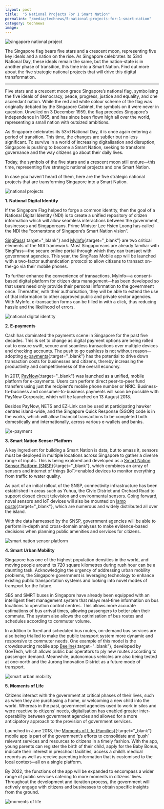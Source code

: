 ```yaml
---
layout: post
title:  "5 National Projects For 1 Smart Nation"
permalink: "/media/technews/5-national-projects-for-1-smart-nation"
category: technews
image: 
---
```


![singapore national project]({{site.baseurl}}/images/technews/5-national-projects-for-1-smart-nation-part-1.PNG)

The Singapore flag bears five stars and a crescent moon, representing five key ideals and a nation on the rise. As Singapore celebrates its 53rd National Day, these ideals remain the same, but the nation-state is in another phase of transition, this time into a Smart Nation. Find out more about the five strategic national projects that will drive this digital transformation.

---

Five stars and a crescent moon grace Singapore’s national flag, symbolising the five ideals of democracy, peace, progress, justice and equality, and one ascendant nation. While the red and white colour scheme of the flag was originally debated by the Singapore Cabinet, the symbols on it were never in question. Unveiled on 3 December 1959, the flag precedes Singapore’s independence in 1965, and has since been flown high all over the world, representing a small nation with outsized ambitions.

As Singapore celebrates its 53rd National Day, it is once again entering a period of transition. This time, the changes are subtler but no less significant. To survive in a world of increasing digitalisation and disruption, Singapore is pushing to become a Smart Nation, seeking to transform governance and the way citizens go about their daily lives. 

Today, the symbols of the five stars and a crescent moon still endure—this time, representing five strategic national projects and one Smart Nation.

In case you haven’t heard of them, here are the five strategic national projects that are transforming Singapore into a Smart Nation.

![national projects]({{site.baseurl}}/images/technews/5-national-projects-for-1-smart-nation-part-2.PNG)

**1. National Digital Identity**

If the Singapore Flag helped to forge a common identity, then the goal of a National Digital Identity (NDI) is to create a unified repository of citizen information which will allow seamless interactions between the government, businesses and Singaporeans. Prime Minister Lee Hsien Loong has called the NDI the “cornerstone of Singapore’s Smart Nation vision”.

[SingPass](https://www.singpass.gov.sg/singpass/common/aboutus){:target="_blank"} and [MyInfo](/products-and-services/my-info/){:target="_blank"} are two critical elements of the NDI framework. Most Singaporeans are already familiar with SingPass—the secure online portal through which they can transact with government agencies. This year, the SingPass Mobile app will be launched with a two-factor authentication protocol to allow citizens to transact on-the-go via their mobile phones.

To further enhance the convenience of transactions, MyInfo—a consent-based digital platform for citizen data management—has been developed so that users need only provide their personal information to the government once. Thereafter, with their authorisation, they will be able to extend the use of that information to other approved public and private sector agencies. With MyInfo, e-transaction forms can be filled in with a click, thus reducing hassle and the likelihood of errors. 

![national digital identity]({{site.baseurl}}/images/technews/5-national-projects-for-1-smart-nation-part-3.PNG)

**2. E-payments**

Cash has dominated the payments scene in Singapore for the past five decades. This is set to change as digital payment options are being rolled out to ensure swift, secure and seamless transactions over multiple devices and checking accounts. The push to go cashless is not without reason—adopting [e-payments](/media/technews/e-payments-guideposts-to-a-smart-nation/){:target="_blank"} has the potential to drive down transaction costs for businesses and citizens, thereby increasing the productivity and competitiveness of the overall economy.

In 2017, [PayNow](https://www.abs.org.sg/consumer-banking/pay-now){:target="_blank"} was launched as a unified, mobile platform for e-payments. Users can perform direct peer-to-peer fund transfers using just the recipient’s mobile phone number or NRIC. Business-to-business and consumer-to-business payments will soon be possible with PayNow Corporate, which will be launched on 13 August 2018.

Besides PayNow, NETS and EZ-Link can be used at participating hawker centres island-wide, and the Singapore Quick Response (SGQR) code is in the works, which will allow financial transactions to be completed both domestically and internationally, across various e-wallets and banks.

![e-payment]({{site.baseurl}}/images/technews/5-national-projects-for-1-smart-nation-part-4.PNG)

**3. Smart Nation Sensor Platform**

A key ingredient for building a Smart Nation is data, but to amass it, sensors must be deployed in multiple locations across Singapore to gather a diverse range of inputs. This is being explored and developed as a [Smart Nation Sensor Platform (SNSP)](/products-and-services/smart-nation-sensor-platform/){:target="_blank"}, which combines an array of sensors and internet of things (IoT)-enabled devices to monitor everything from traffic to water quality.

As part of an initial rollout of the SNSP, connectivity infrastructure has been established in areas such as Yuhua, the Civic District and Orchard Road to support closed circuit television and environmental sensors. Going forward, novel sensors and IoT devices will also be mounted on [lamp posts](/media/technews/infographics-just-how-smart-can-lamp-posts-get/){:target="_blank"}, which are numerous and widely distributed all over the island.

With the data harnessed by the SNSP, government agencies will be able to perform in-depth and cross-domain analyses to make evidence-based decisions when planning public amenities and services for citizens. 

![smart nation sensor platform]({{site.baseurl}}/images/technews/5-national-projects-for-1-smart-nation-part-5.PNG)

**4. Smart Urban Mobility**

Singapore has one of the highest population densities in the world, and moving people around its 720 square kilometres during rush hour can be a daunting task. Acknowledging the urgency of addressing urban mobility problems, the Singapore government is leveraging technology to enhance existing public transportation systems and looking into novel modes of transport for the future.

SBS and SMRT buses in Singapore have already been equipped with an intelligent fleet management system that relays real-time information on bus locations to operation control centres. This allows more accurate estimations of bus arrival times, allowing passengers to better plan their commute. The system also allows the optimisation of bus routes and schedules according to commuter volume.

In addition to fixed and scheduled bus routes, on-demand bus services are also being trialled to make the public transport system more dynamic and responsive to commuter needs. One example of this model is the crowdsourcing mobile app [Beeline](/products-and-services/beeline/){:target="_blank"}, developed by GovTech, which allows public bus operators to ply new routes according to passenger demand. Meanwhile, autonomous vehicles are also being tested at one-north and the Jurong Innovation District as a future mode of transport. 

![smart urban mobility]({{site.baseurl}}/images/technews/5-national-projects-for-1-smart-nation-part-6.PNG)

**5. Moments of Life**

Citizens interact with the government at critical phases of their lives, such as when they are purchasing a home, or welcoming a new child into the world. Whereas in the past, government agencies used to work in silos and were reactive to citizens’ needs, digitalisation has enabled greater inter-operability between government agencies and allowed for a more anticipatory approach to the provision of government services.

Launched in June 2018, the [Moments of Life (Families)](/media/technews/five-key-features-of-the-new-moments-of-life-app/){:target="_blank"}  mobile app is part of the government’s efforts to consolidate and ‘push’ relevant services and resources to citizens in a timely fashion. With the app, young parents can register the birth of their child, apply for the Baby Bonus, indicate their interest in preschool facilities, access a child’s medical records as well as receive parenting information that is customised to the local context—all on a single platform.

By 2022, the functions of the app will be expanded to encompass a wider range of public services catering to more moments in citizens’ lives. Throughout the development and iteration process, the government will actively engage with citizens and businesses to obtain specific insights from the ground.

![moments of life]({{site.baseurl}}/images/technews/5-national-projects-for-1-smart-nation-part-7.PNG)
